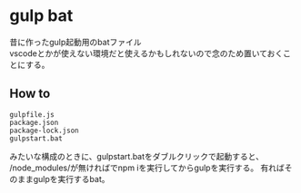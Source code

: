 # gulp bat

昔に作ったgulp起動用のbatファイル  
vscodeとかが使えない環境だと使えるかもしれないので念のため置いておくことにする。

## How to  

    gulpfile.js
    package.json
    package-lock.json
    gulpstart.bat

みたいな構成のときに、gulpstart.batをダブルクリックで起動すると、
/node_modules/が無ければでnpm iを実行してからgulpを実行する。
有ればそのままgulpを実行するbat。